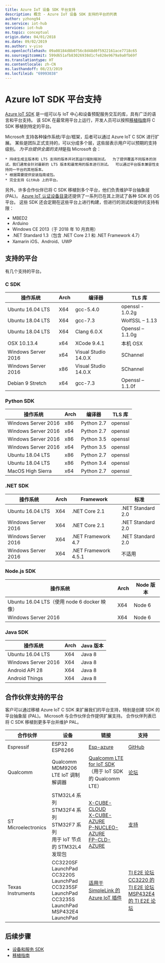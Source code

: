 ```yaml
---
title: Azure IoT 设备 SDK 平台支持
description: 概念 - Azure IoT 设备 SDK 支持的平台的列表
author: yzhong94
ms.service: iot-hub
services: iot-hub
ms.topic: conceptual
origin.date: 04/01/2018
ms.date: 09/02/2019
ms.author: v-yiso
ms.openlocfilehash: 09a08184d8b0756c8d48d0f5922161ace7718c65
ms.sourcegitcommit: 599d651afb83026938d1cfe828e9679a9a0fb69f
ms.translationtype: HT
ms.contentlocale: zh-CN
ms.lasthandoff: 08/23/2019
ms.locfileid: "69993038"
---
```

# <a name="azure-iot-sdks-platform-support"></a>Azure IoT SDK 平台支持

[Azure IoT SDK](iot-hub-devguide-sdks.md) 是一组可以与 IoT 中心和设备预配服务交互的库，具有广泛的语言和平台支持。 该 SDK 在最常用平台上运行，开发人员可以按照[移植指南](https://github.com/Azure/azure-c-shared-utility/blob/master/devdoc/porting_guide.md)将 C SDK 移植到特定的平台。 

Microsoft 支持各种操作系统/平台/框架，后者可以通过 Azure IoT C SDK 进行扩展。 某些是团队正式支持的，可以分成多个层，这些层表示用户可以预期的支持级别。 *为平台提供全面的支持*是指 Microsoft 会：

    * 持续生成主版本和 LTS 支持的版本并对其运行端到端测试。  为了提供覆盖不同版本的测试，我们通常会针对最新的 LTS 版本和最常用的版本进行测试。  可以通过平台版本兼容性支持同一平台的其他版本。
    * 根据需要提供安装指南或包。
    * 完全支持 GitHub 上的平台。

另外，许多合作伙伴已将 C SDK 移植到多个平台，他们负责维护平台抽象层 (PAL)。 [Azure IoT 认证设备目录](https://catalog.azureiotsolutions.com/)还提供了一系列已在其上测试了各种 SDK 的 OS 平台。 这些 SDK 还会定期在这些平台上进行构建，但进行的测试和提供的支持有限：

* MBED2
* Arduino
* Windows CE 2013（于 2018 年 10 月弃用）
* .NET Standard 1.3（包含 .NET Core 2.1 和 .NET Framework 4.7）
* Xamarin iOS、Android、UWP

## <a name="supported-platforms"></a>支持的平台

有几个支持的平台。

### <a name="c-sdk"></a>C SDK

| 操作系统                  | Arch | 编译器             | TLS 库       |
|---------------------|------|----------------------|-------------------|
| Ubuntu 16.04 LTS    | X64  | gcc-5.4.0            | openssl  - 1.0.2g |
| Ubuntu 18.04 LTS    | X64  | gcc-7.3              | WolfSSL – 1.13    |
| Ubuntu 18.04 LTS    | X64  | Clang 6.0.X          | Openssl – 1.1.0g  |
| OSX 10.13.4         | x64  | XCode 9.4.1          | 本机 OSX        |
| Windows Server 2016 | x64  | Visual Studio 14.0.X | SChannel          |
| Windows Server 2016 | x86  | Visual Studio 14.0.X | SChannel          |
| Debian 9 Stretch    | x64  | gcc-7.3              | Openssl – 1.1.0f  |

### <a name="python-sdk"></a>Python SDK

| 操作系统                  | Arch | 编译器   | TLS 库 |
|---------------------|------|------------|-------------|
| Windows Server 2016 | x86  | Python 2.7 | openssl     |
| Windows Server 2016 | x64  | Python 2.7 | openssl     |
| Windows Server 2016 | x86  | Python 3.5 | openssl     |
| Windows Server 2016 | x64  | Python 3.5 | openssl     |
| Ubuntu 18.04 LTS    | x86  | Python 2.7 | openssl     |
| Ubuntu 18.04 LTS    | x86  | Python 3.4 | openssl     |
| MacOS High Sierra   | x64  | Python 2.7 | openssl     |

### <a name="net-sdk"></a>.NET SDK

| 操作系统                  | Arch | Framework            | 标准          |
|---------------------|------|----------------------|-------------------|
| Ubuntu 16.04 LTS    | X64  | .NET Core 2.1        | .NET Standard 2.0 |
| Windows Server 2016 | X64  | .NET Core 2.1        | .NET Standard 2.0 |
| Windows Server 2016 | X64  | .NET Framework 4.7   | .NET Standard 2.0 |
| Windows Server 2016 | X64  | .NET Framework 4.5.1 | 不适用               |

### <a name="nodejs-sdk"></a>Node.js SDK

| 操作系统                                           | Arch | Node 版本 |
|----------------------------------------------|------|--------------|
| Ubuntu 16.04 LTS（使用 node 6 docker 映像） | X64  | Node 6       |
| Windows Server 2016                          | X64  | Node 6       |

### <a name="java-sdk"></a>Java SDK

| 操作系统                  | Arch | Java 版本 |
|---------------------|------|--------------|
| Ubuntu 16.04 LTS    | X64  | Java 8       |
| Windows Server 2016 | X64  | Java 8       |
| Android API 28 | X64  | Java 8       |
| Android Things | X64  | Java 8      |

## <a name="partner-supported-platforms"></a>合作伙伴支持的平台
客户可以通过移植 Azure IoT C SDK 来扩展我们的平台支持，特别是创建 SDK 的平台抽象层 (PAL)。  Microsoft 与合作伙伴合作提供扩展支持。  合作伙伴列表已将 C SDK 移植到更多平台并维护 PAL。

| 合作伙伴             | 设备                            | 链接                     | 支持 |
|---------------------|------------------------------------|--------------------------|---------|
| Espressif           | ESP32 <br/> ESP8266                              | [Esp-azure](https://github.com/espressif/esp-azure)                | [GitHub](https://github.com/espressif/esp-azure)  
| Qualcomm            | Qualcomm MDM9206 LTE IoT 调制解调器     | [Qualcomm LTE for IoT SDK](https://developer.qualcomm.com/software/lte-iot-sdk)（用于 IoT SDK 的 Qualcomm LTE） | [论坛](https://developer.qualcomm.com/forums/software/lte-iot-sdk)   |
| ST Microelectronics | STM32L4 系列 <br/> STM32F4 系列 <br/>  STM32F7 系列 <br/>  用于 IoT 节点的 STM32L4 发现包    | [X-CUBE-CLOUD](https://www.st.com/content/st_com/en/products/embedded-software/mcus-embedded-software/stm32-embedded-software/stm32cube-expansion-packages/x-cube-cloud.html) <br/> [X-CUBE-AZURE](https://www.st.com/content/st_com/en/products/embedded-software/mcus-embedded-software/stm32-embedded-software/stm32cube-expansion-packages/x-cube-azure.html) <br/> [P-NUCLEO-AZURE](https://www.st.com/content/st_com/en/products/evaluation-tools/solution-evaluation-tools/communication-and-connectivity-solution-eval-boards/p-nucleo-azure1.html) <br/> [FP-CLD-AZURE](https://www.st.com/content/st_com/en/products/embedded-software/mcus-embedded-software/stm32-embedded-software/stm32-ode-function-pack-sw/fp-cld-azure1.html)            | [支持](https://www.st.com/content/st_com/en/support/support-home.html)
| Texas Instruments   | CC3220SF LaunchPad </br> CC3220S LaunchPad </br> CC3235SF LaunchPad </br> CC3235S LaunchPad </br> MSP432E4 LaunchPad | [适用于 SimpleLink 的 Azure IoT 插件](https://github.com/TexasInstruments/azure-iot-pal-simplelink) | [TI E2E 论坛](https://e2e.ti.com) <br/> [CC3220 的 TI E2E 论坛](https://e2e.ti.com/support/wireless_connectivity/simplelink_wifi_cc31xx_cc32xx/) <br/> [MSP432E4 的 TI E2E 论坛](https://e2e.ti.com/support/microcontrollers/msp430/) |



## <a name="next-steps"></a>后续步骤
- [设备和服务 SDK](iot-hub-devguide-sdks.md)
- [移植指南](https://github.com/Azure/azure-c-shared-utility/blob/master/devdoc/porting_guide.md)